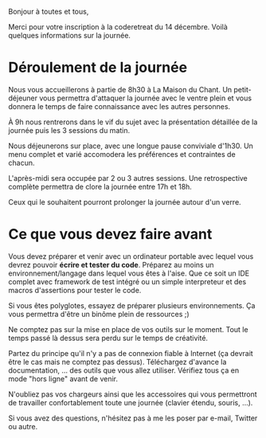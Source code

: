 Bonjour à toutes et tous,

Merci pour votre inscription à la coderetreat du 14 décembre.
Voilà quelques informations sur la journée.

# Déroulement de la journée

Nous vous accueillerons à partie de 8h30 à La Maison du Chant.
Un petit-déjeuner vous permettra d'attaquer la journée avec le ventre plein
et vous donnera le temps de faire connaissance avec les autres personnes.

À 9h nous rentrerons dans le vif du sujet avec la présentation détaillée
de la journée puis les 3 sessions du matin.

Nous déjeunerons sur place, avec une longue pause conviviale d'1h30.
Un menu complet et varié accomodera les préférences et contraintes de chacun.

L'après-midi sera occupée par 2 ou 3 autres sessions.
Une retrospective complète permettra de clore la journée entre 17h et 18h.

Ceux qui le souhaitent pourront prolonger la journée autour d'un verre.

# Ce que vous devez faire avant

Vous devez préparer et venir avec un ordinateur portable avec lequel
vous devrez pouvoir **écrire et tester du code**.
Préparez au moins un environnement/langage dans lequel vous êtes à l'aise.
Que ce soit un IDE complet avec framework de test intégré
ou un simple interpreteur et des macros d'assertions pour tester le code.

Si vous êtes polyglotes, essayez de préparer plusieurs environnements.
Ça vous permettra d'être un binôme plein de ressources ;)

Ne comptez pas sur la mise en place de vos outils sur le moment.
Tout le temps passé là dessus sera perdu sur le temps de créativité.

Partez du principe qu'il n'y a pas de connexion fiable à Internet
(ça devrait être le cas mais ne comptez pas dessus).
Téléchargez d'avance la documentation, … des outils que vous allez utiliser.
Vérifiez tous ça en mode "hors ligne" avant de venir.

N'oubliez pas vos chargeurs ainsi que les accessoires qui vous permettront
de travailler confortablement toute une journée (clavier étendu, souris, …).



Si vous avez des questions, n'hésitez pas à me les poser par e-mail, Twitter ou autre.